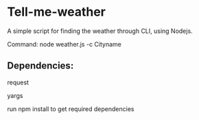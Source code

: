 # Tell-me-weather
A simple script for finding the weather through CLI, using Nodejs.

Command: node weather.js -c Cityname

## Dependencies:
  request
  
  yargs
  
  run npm install to get required dependencies
